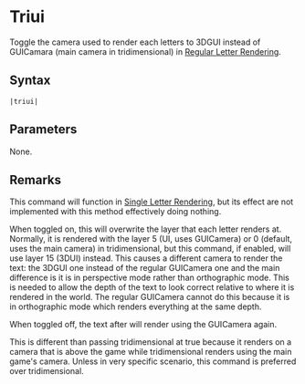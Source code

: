 # Triui

Toggle the camera used to render each letters to 3DGUI instead of GUICamara (main camera in tridimensional) in [Regular Letter Rendering](../../Letter%20Rendering%20Methods/Regular%20Letter%20Rendering.md).

## Syntax

````
|triui|
````

## Parameters

None.

## Remarks

This command will function in [Single Letter Rendering](../../Letter%20Rendering%20Methods/Single%20Letter%20Rendering.md), but its effect are not implemented with this method effectively doing nothing.

When toggled on, this will overwrite the layer that each letter renders at. Normally, it is rendered with the layer 5 (UI, uses GUICamera) or 0 (default, uses the main camera) in tridimensional, but this command, if enabled, will use layer 15 (3DUI) instead. This causes a different camera to render the text: the 3DGUI one instead of the regular GUICamera one and the main difference is it is in perspective mode rather than orthographic mode. This is needed to allow the depth of the text to look correct relative to where it is rendered in the world. The regular GUICamera cannot do this because it is in orthographic mode which renders everything at the same depth.

When toggled off, the text after will render using the GUICamera again.

This is different than passing tridimensional at true because it renders on a camera that is above the game while tridimensional renders using the main game's camera. Unless in very specific scenario, this command is preferred over tridimensional.
